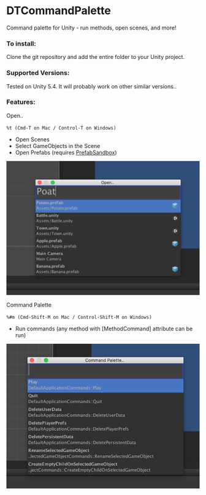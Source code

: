 # DTCommandPalette
Command palette for Unity - run methods, open scenes, and more!

### To install:
Clone the git repository and add the entire folder to your Unity project.

### Supported Versions:
Tested on Unity 5.4. It will probably work on other similar versions..

### Features:
Open..

`%t (Cmd-T on Mac / Control-T on Windows)`
* Open Scenes
* Select GameObjects in the Scene
* Open Prefabs (requires [PrefabSandbox](https://github.com/DarrenTsung/DTPrefabSandbox))

![OpenScreenshot](OpenScreenshot.png)

Command Palette

`%#m (Cmd-Shift-M on Mac / Control-Shift-M on Windows)`
* Run commands (any method with [MethodCommand] attribute can be run)

![MethodScreenshot](MethodScreenshot.png)
